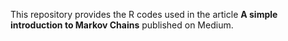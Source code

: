 This repository provides the R codes used in the article **A simple introduction to Markov Chains** published on Medium.

